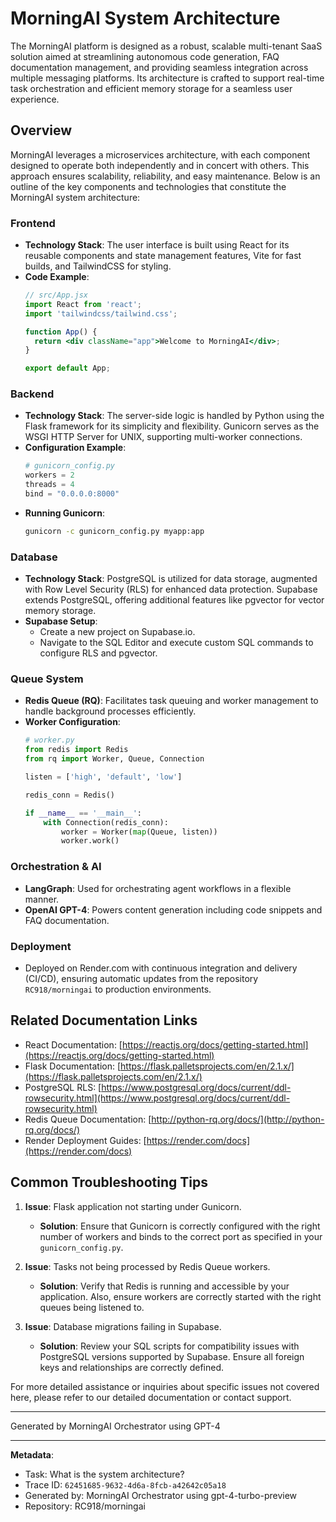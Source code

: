 # MorningAI System Architecture

The MorningAI platform is designed as a robust, scalable multi-tenant SaaS solution aimed at streamlining autonomous code generation, FAQ documentation management, and providing seamless integration across multiple messaging platforms. Its architecture is crafted to support real-time task orchestration and efficient memory storage for a seamless user experience.

## Overview

MorningAI leverages a microservices architecture, with each component designed to operate both independently and in concert with others. This approach ensures scalability, reliability, and easy maintenance. Below is an outline of the key components and technologies that constitute the MorningAI system architecture:

### Frontend

- **Technology Stack**: The user interface is built using React for its reusable components and state management features, Vite for fast builds, and TailwindCSS for styling.
- **Code Example**:
  ```jsx
  // src/App.jsx
  import React from 'react';
  import 'tailwindcss/tailwind.css';

  function App() {
    return <div className="app">Welcome to MorningAI</div>;
  }

  export default App;
  ```

### Backend

- **Technology Stack**: The server-side logic is handled by Python using the Flask framework for its simplicity and flexibility. Gunicorn serves as the WSGI HTTP Server for UNIX, supporting multi-worker connections.
- **Configuration Example**:
  ```python
  # gunicorn_config.py
  workers = 2
  threads = 4
  bind = "0.0.0.0:8000"
  ```
- **Running Gunicorn**:
  ```bash
  gunicorn -c gunicorn_config.py myapp:app
  ```

### Database

- **Technology Stack**: PostgreSQL is utilized for data storage, augmented with Row Level Security (RLS) for enhanced data protection. Supabase extends PostgreSQL, offering additional features like pgvector for vector memory storage.
- **Supabase Setup**:
    - Create a new project on Supabase.io.
    - Navigate to the SQL Editor and execute custom SQL commands to configure RLS and pgvector.

### Queue System

- **Redis Queue (RQ)**: Facilitates task queuing and worker management to handle background processes efficiently.
- **Worker Configuration**:
    ```python
    # worker.py
    from redis import Redis
    from rq import Worker, Queue, Connection

    listen = ['high', 'default', 'low']

    redis_conn = Redis()

    if __name__ == '__main__':
        with Connection(redis_conn):
            worker = Worker(map(Queue, listen))
            worker.work()
    ```

### Orchestration & AI

- **LangGraph**: Used for orchestrating agent workflows in a flexible manner.
- **OpenAI GPT-4**: Powers content generation including code snippets and FAQ documentation.
  
### Deployment

- Deployed on Render.com with continuous integration and delivery (CI/CD), ensuring automatic updates from the repository `RC918/morningai` to production environments.

## Related Documentation Links

- React Documentation: [https://reactjs.org/docs/getting-started.html](https://reactjs.org/docs/getting-started.html)
- Flask Documentation: [https://flask.palletsprojects.com/en/2.1.x/](https://flask.palletsprojects.com/en/2.1.x/)
- PostgreSQL RLS: [https://www.postgresql.org/docs/current/ddl-rowsecurity.html](https://www.postgresql.org/docs/current/ddl-rowsecurity.html)
- Redis Queue Documentation: [http://python-rq.org/docs/](http://python-rq.org/docs/)
- Render Deployment Guides: [https://render.com/docs](https://render.com/docs)

## Common Troubleshooting Tips

1. **Issue**: Flask application not starting under Gunicorn.
   - **Solution**: Ensure that Gunicorn is correctly configured with the right number of workers and binds to the correct port as specified in your `gunicorn_config.py`.

2. **Issue**: Tasks not being processed by Redis Queue workers.
   - **Solution**: Verify that Redis is running and accessible by your application. Also, ensure workers are correctly started with the right queues being listened to.

3. **Issue**: Database migrations failing in Supabase.
   - **Solution**: Review your SQL scripts for compatibility issues with PostgreSQL versions supported by Supabase. Ensure all foreign keys and relationships are correctly defined.

For more detailed assistance or inquiries about specific issues not covered here, please refer to our detailed documentation or contact support.

---
Generated by MorningAI Orchestrator using GPT-4

---

**Metadata**:
- Task: What is the system architecture?
- Trace ID: `62451685-9632-4d6a-8fcb-a42642c05a18`
- Generated by: MorningAI Orchestrator using gpt-4-turbo-preview
- Repository: RC918/morningai
